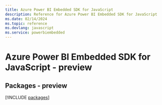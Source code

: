 ```yaml
---
title: Azure Power BI Embedded SDK for JavaScript
description: Reference for Azure Power BI Embedded SDK for JavaScript
ms.date: 02/14/2024
ms.topic: reference
ms.devlang: javascript
ms.service: powerbiembedded
---
```

# Azure Power BI Embedded SDK for JavaScript - preview
## Packages - preview
[!INCLUDE [packages](power-bi-embedded-index.md)]